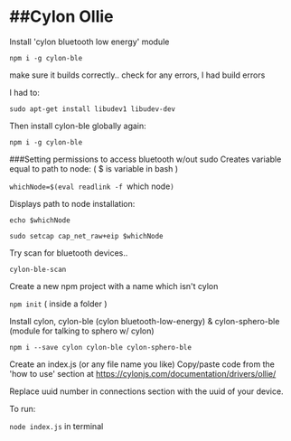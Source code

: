 ##Cylon Ollie
=============

Install 'cylon bluetooth low energy' module

  `npm i -g cylon-ble`

make sure it builds correctly..
check for any errors, I had build errors

I had to:

  `sudo apt-get install libudev1 libudev-dev`

Then install cylon-ble globally again:

  `npm i -g cylon-ble`

###Setting permissions to access bluetooth w/out sudo
Creates variable equal to path to node: ( $ is variable in bash )

  `whichNode=$(eval readlink -f `which node`)`

Displays path to node installation:

`echo $whichNode`

`sudo setcap cap_net_raw+eip $whichNode`

Try scan for bluetooth devices..

  `cylon-ble-scan`

Create a new npm project with a name which isn't cylon  

  `npm init` ( inside a folder )

Install cylon, cylon-ble (cylon bluetooth-low-energy) & cylon-sphero-ble (module for talking to sphero w/ cylon)

  `npm i --save cylon cylon-ble cylon-sphero-ble`

Create an index.js (or any file name you like)
Copy/paste code from the 'how to use' section at https://cylonjs.com/documentation/drivers/ollie/

Replace uuid number in connections section with the uuid of your device.

To run:

  `node index.js` in terminal
